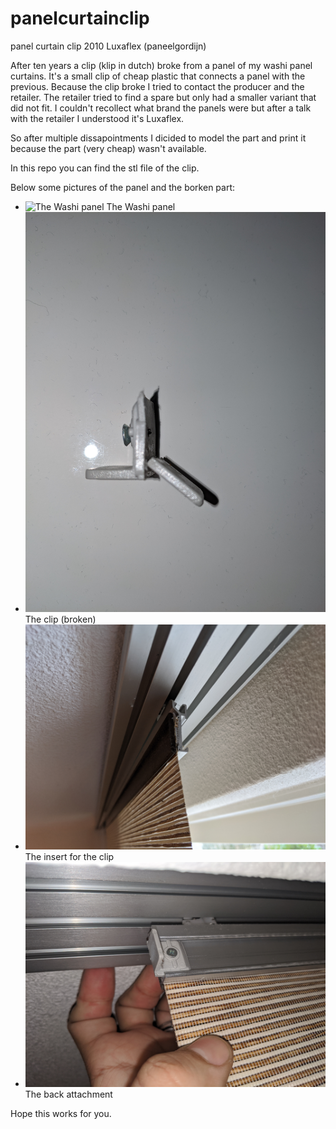 # panelcurtainclip
panel curtain clip 2010 Luxaflex (paneelgordijn)

After ten years a clip (klip in dutch) broke from a panel of my washi panel curtains. It's a small clip of cheap plastic that connects a panel with the previous.
Because the clip broke I tried to contact the producer and the retailer. The retailer tried to find a spare but only had a smaller variant that did not fit.
I couldn't recollect what brand the panels were but after a talk with the retailer I understood it's Luxaflex.

So after multiple dissapointments I dicided to model the part and print it because the part (very cheap) wasn't available.

In this repo you can find the stl file of the clip.

Below some pictures of the panel and the borken part:
- ![The Washi panel](images/IMG_20191207_113510.jpg) The Washi panel
- ![The Washi panel](images/IMG_20191207_113419.jpg) The clip (broken)
- ![The insert for the clip](images/IMG_20191207_113505.jpg) The insert for the clip
- ![The back attachment](images/IMG_20191205_215042.jpg) The back attachment

Hope this works for you.

